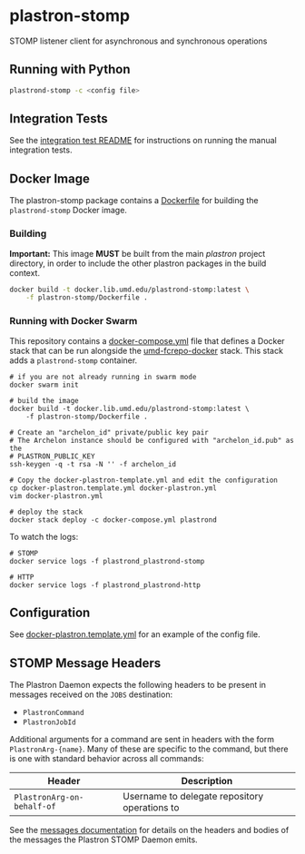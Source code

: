 # plastron-stomp

STOMP listener client for asynchronous and synchronous operations

## Running with Python

```bash
plastrond-stomp -c <config file>
```

## Integration Tests

See the [integration test README](integration-tests/README.md) for
instructions on running the manual integration tests.

## Docker Image

The plastron-stomp package contains a [Dockerfile](Dockerfile) for 
building the `plastrond-stomp` Docker image.

### Building

**Important:** This image **MUST** be built from the main _plastron_ 
project directory, in order to include the other plastron packages in the 
build context.

```bash
docker build -t docker.lib.umd.edu/plastrond-stomp:latest \
    -f plastron-stomp/Dockerfile .
```

### Running with Docker Swarm

This repository contains a [docker-compose.yml](../docker-compose.yml) file
that defines a Docker stack that can be run alongside the [umd-fcrepo-docker]
stack. This stack adds a `plastrond-stomp` container.

```
# if you are not already running in swarm mode
docker swarm init

# build the image
docker build -t docker.lib.umd.edu/plastrond-stomp:latest \
    -f plastron-stomp/Dockerfile .

# Create an "archelon_id" private/public key pair
# The Archelon instance should be configured with "archelon_id.pub" as the
# PLASTRON_PUBLIC_KEY
ssh-keygen -q -t rsa -N '' -f archelon_id

# Copy the docker-plastron-template.yml and edit the configuration
cp docker-plastron.template.yml docker-plastron.yml
vim docker-plastron.yml

# deploy the stack
docker stack deploy -c docker-compose.yml plastrond
```

To watch the logs:

```
# STOMP
docker service logs -f plastrond_plastrond-stomp

# HTTP
docker service logs -f plastrond_plastrond-http
```

## Configuration

See [docker-plastron.template.yml](../docker-plastron.template.yml) for an
example of the config file.

## STOMP Message Headers

The Plastron Daemon expects the following headers to be present in messages
received on the `JOBS` destination:

* `PlastronCommand`
* `PlastronJobId`

Additional arguments for a command are sent in headers with the form `PlastronArg-{name}`.
Many of these are specific to the command, but there is one with standard behavior across
all commands:

| Header                     | Description                                   |
|----------------------------|-----------------------------------------------|
| `PlastronArg-on-behalf-of` | Username to delegate repository operations to |

See the [messages documentation](docs/messages.md) for details on the headers 
and bodies of the messages the Plastron STOMP Daemon emits.

[umd-fcrepo-docker]: https://github.com/umd-lib/umd-fcrepo-docker

